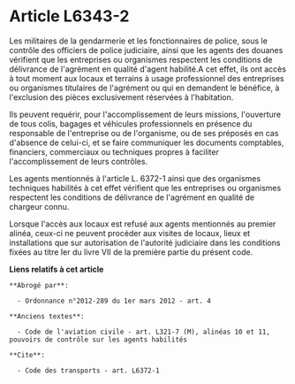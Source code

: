 # Article L6343-2

Les militaires de la gendarmerie et les fonctionnaires de police, sous le contrôle des officiers de police judiciaire, ainsi
que les agents des douanes vérifient que les entreprises ou organismes respectent les conditions de délivrance de l'agrément
en qualité d'agent habilité.A cet effet, ils ont accès à tout moment aux locaux et terrains à usage professionnel des
entreprises ou organismes titulaires de l'agrément ou qui en demandent le bénéfice, à l'exclusion des pièces exclusivement
réservées à l'habitation. 

Ils peuvent requérir, pour l'accomplissement de leurs missions, l'ouverture de tous colis, bagages et véhicules
professionnels en présence du responsable de l'entreprise ou de l'organisme, ou de ses préposés en cas d'absence de celui-ci,
et se faire communiquer les documents comptables, financiers, commerciaux ou techniques propres à faciliter l'accomplissement
de leurs contrôles. 

Les agents mentionnés à l'article L. 6372-1 ainsi que des organismes techniques habilités à cet effet vérifient que les
entreprises ou organismes respectent les conditions de délivrance de l'agrément en qualité de chargeur connu. 

Lorsque l'accès aux locaux est refusé aux agents mentionnés au premier alinéa, ceux-ci ne peuvent procéder aux visites de
locaux, lieux et installations que sur autorisation de l'autorité judiciaire dans les conditions fixées au titre Ier du livre
VII de la première partie du présent code.

**Liens relatifs à cet article**

	**Abrogé par**:

	  - Ordonnance n°2012-289 du 1er mars 2012 - art. 4

	**Anciens textes**:

	  - Code de l'aviation civile - art. L321-7 (M), alinéas 10 et 11, pouvoirs de contrôle sur les agents habilités

	**Cite**:

	  - Code des transports - art. L6372-1
